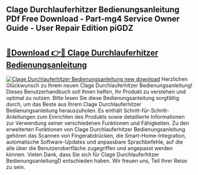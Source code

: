 ## Clage Durchlauferhitzer Bedienungsanleitung PDf Free Download - Part-mg4 Service Owner Guide - User Repair Edition piGDZ

# <h2><a href="http://df5iw97.blite.top/?on=Clage+Durchlauferhitzer+Bedienungsanleitung">🔗Download 👉🔴 Clage Durchlauferhitzer Bedienungsanleitung</a></h2>

[![Clage Durchlauferhitzer Bedienungsanleitung new download](https://i.imgur.com/lujVjoI.png)](http://df5iw97.blite.top/?on=Clage+Durchlauferhitzer+Bedienungsanleitung)
Herzlichen Glückwunsch zu Ihrem neuen Clage Durchlauferhitzer Bedienungsanleitung! Dieses Benutzerhandbuch soll Ihnen helfen, Ihr Produkt zu verstehen und optimal zu nutzen. Bitte lesen Sie diese Bedienungsanleitung sorgfältig durch, um das Beste aus Ihrem Clage Durchlauferhitzer Bedienungsanleitung herauszuholen. Es enthält Schritt-für-Schritt-Anleitungen zum Einrichten des Produkts sowie detaillierte Informationen zur Verwendung seiner verschiedenen Funktionen und Fähigkeiten. Zu den erweiterten Funktionen von Clage Durchlauferhitzer Bedienungsanleitung gehören das Scannen von Fingerabdrücken, die Smart-Home-Integration, automatische Software-Updates und anpassbare Sprachbefehle, auf die alle über die Benutzeroberfläche zugegriffen und angepasst werden können. Vielen Dank, dass Sie sich für Clage Durchlauferhitzer BedienungsanleitungD entschieden haben. Wir freuen uns, Teil Ihrer Reise zu sein.

